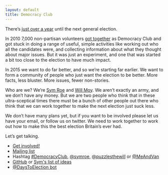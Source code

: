 ```yaml
---
layout: default
title: Democracy Club
---
```


There’s [just over a year](https://twitter.com/DaysToElection) until the next general election.

In 2010 7,000 non-partisan volunteers [got together](http://news.bbc.co.uk/1/hi/uk_politics/election_2010/8651258.stm) as Democracy Club and got stuck in doing a range of useful, simple activities like working out who all the candidates were, and collecting information about what they thought about major issues. But it was just an experiment, and one that was started a bit too close to the election to have much impact. 

In 2015 we want to do far better, and so we’re starting far earlier.  We want to form a community of people who just want the election to be better. More facts, less bluster. More issues, fewer non-stories.

Who are we? We’re [Sym Roe](https://twitter.com/symroe) and [Will Moy](https://twitter.com/puzzlesthewill). We aren’t exactly an army, and we don’t have any money. But we are two people who think that in these ultra-sceptical times there must be a bunch of other people out there who think that we can work together to make the next election just suck less.

We don’t have many plans yet, but if you want to be involved please let us have your email, or follow us on twitter. We need to work together to work out how to make this the best election Britain’s ever had.

Let’s get talking.

* [Get involved!](get_involved)
* [Mailing list](https://groups.google.com/forum/#!forum/democracy-club)
* Hashtag [#DemocracyClub](https://twitter.com/search?q=%23democracyclub), [@symroe](https://twitter.com/symroe), [@puzzlesthewill](https://twitter.com/puzzlesthewill) or [@MeAndVan](https://twitter.com/MeAndVan)
* [GitHub](https://github.com/DemocracyClub/) or [Sym's list of ideas](https://github.com/symroe/Election/blob/master/IDEAS.mkd)
* [@DaysToElection bot](https://twitter.com/DaysToElection)
